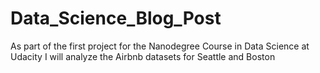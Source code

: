 # Data_Science_Blog_Post
As part of the first project for the Nanodegree Course in Data Science at Udacity I will analyze the Airbnb datasets for Seattle and Boston
